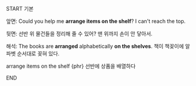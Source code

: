 START
기본

앞면:
Could you help me **arrange items on the shelf**? I can't reach the top.

뒷면:
선반 위 물건들을 정리해 줄 수 있어? 맨 위까지 손이 안 닿아서.

해석:
The books are **arranged** alphabetically **on the shelves**. 
책이 책꽂이에 알파벳 순서대로 꽂혀 있다.

arrange items on the shelf
{phr} 선반에 상품을 배열하다
<!--ID: 1743590951013-->
END